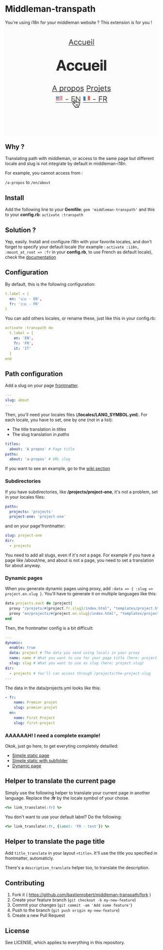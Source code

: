 # Middleman-transpath
You're using i18n for your middleman website ? This extension is for you !
![demo](demo.gif)

## Why ?
Translating path with middleman, or access to the same page but different locale and slug is not integrate by default in middleman-i18n.

For example, you cannot access from :

`/a-propos` to `/en/about`

## Install
Add the following line to your **Gemfile**: `gem 'middleman-transpath'`
and this to your **config.rb**: `activate :transpath`

## Solution ?
Yep, easily. Install and configure i18n with your favorite locales, and don't forget to specify your default locale (for example : `activate :i18n, :mount_at_root => :fr` in your **config.rb**, to use French as default locale), check the [documentation](https://middlemanapp.com/advanced/localization/)

## Configuration
By default, this is the following configuration:
```YAML
t.label = {
  en: '🇺🇸 - EN',
  fr: '🇫🇷 - FR'
}
```
You can add others locales, or rename these, just like this in your config.rb:
```YAML
activate :transpath do
  t.label = {
    en: 'EN',
    fr: 'FR',
    it: 'IT'
  }
end
```

## Path configuration
Add a slug on your page [frontmatter](https://middlemanapp.com/basics/frontmatter/).
```YAML
---
slug: about
---
```

Then, you'll need your locales files (**/locales/LANG\_SYMBOL.yml**). For each locale, you have to set, one by one (not in a list):
- The title translation in *titles*
- The slug translation in *paths*

```YAML
titles:
  about: 'A propos' # Page title
paths:
  about: 'a-propos' # URL slug
```

If you want to see an example, go to the [wiki section](https://github.com/bastienrobert/middleman-transpath/wiki/Locale-example)

### Subdirectories
If you have subdirectories, like **/projects/project-one**, it's not a problem, set in your locales files:
```YAML
paths:
  projects: 'projects'
  project-one: 'project-one'
```

and on your page'frontmatter:
```YAML
slug: project-one
dir:
  - projects
```

You need to add all slugs, even if it's not a page. For example if you have a page like /about/me, and about is not a page, you need to set a translation for about anyway.

### Dynamic pages
When you generate dynamic pages using proxy, add `:data => { :slug => project.en.slug }`. You'll have to generate it on multiple languages like this:
```RUBY
data.projects.each do |project|
  proxy "/projets/#{project.fr.slug}/index.html", "templates/project.html", :locals => { :project => project }, :locale => :fr, :ignore => true, :data => { :slug => project.fr.slug }
  proxy "en/projects/#{project.en.slug}/index.html", "templates/project.html", :locals => { :project => project }, :locale => :en, :ignore => true, :data => { :slug => project.en.slug }
end
```

Then, the frontmatter config is a bit difficult:
```YAML
---
dynamic:
  enable: true
  data: project # The data you send using locals in your proxy
  name: name # What you want to use for your page title (here: project.name)
  slug: slug # What you want to use as slug (here: project.slug)
dir:
  - projects # You'll can access through /projects/the-project-slug
---
```

The data in the data/projects.yml looks like this:
```YAML
- fr:
    name: Premier projet
    slug: premier-projet
  en:
    name: First Project
    slug: first-project
```

### AAAAAAH! I need a complete example!
Okok, just go here, to get everyting completely detailled:
- [Simple static page](https://github.com/bastienrobert/middleman-transpath/wiki/Simple-static-page)
- [Simple static with subfolder](https://github.com/bastienrobert/middleman-transpath/wiki/Simple-static-with-subfolder)
- [Dynamic page](https://github.com/bastienrobert/middleman-transpath/wiki/Dynamic-page)

## Helper to translate the current page
Simply use the following helper to translate your current page in another language. Replace the **:fr** by the locale symbol of your choise.
```RUBY
<%= link_translate(:fr) %>
```
You don't want to use your default label? Do the following:
```RUBY
<%= link_translate(:fr, {label: 'FR - test'}) %>
```

## Helper to translate the page title
Add `title_translate` in your layout `<title>`. It'll use the title you specified in frontmatter, automaticly.

There's a `description_translate` helper too, to translate the description.

## Contributing
1. Fork it ( https://github.com/bastienrobert/middleman-transpath/fork )
2. Create your feature branch (`git checkout -b my-new-feature`)
3. Commit your changes (`git commit -am 'Add some feature'`)
4. Push to the branch (`git push origin my-new-feature`)
5. Create a new Pull Request


## License

See LICENSE, which applies to everything in this repository.

